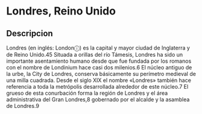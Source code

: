 # Londres, Reino Unido

## Descripcion 
Londres (en inglés: Londonⓘ) es la capital y mayor ciudad de Inglaterra y de Reino Unido.4​5​ Situada a orillas del río Támesis, Londres ha sido un importante asentamiento humano desde que fue fundada por los romanos con el nombre de Londinium hace casi dos milenios.6​ El núcleo antiguo de la urbe, la City de Londres, conserva básicamente su perímetro medieval de una milla cuadrada. Desde el siglo XIX el nombre «Londres» también hace referencia a toda la metrópolis desarrollada alrededor de este núcleo.7​ El grueso de esta conurbación forma la región de Londres y el área administrativa del Gran Londres,8​ gobernado por el alcalde y la asamblea de Londres.9​
